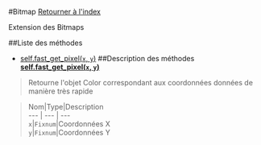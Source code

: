 #Bitmap
[Retourner à l'index](README.md)

Extension des Bitmaps

##Liste des méthodes
*    [self.fast_get_pixel(`x`, `y`)](#self.fast_get_pixel)
##Description des méthodes
[**self.fast_get_pixel(`x`, `y`)**](#self.fast_get_pixel)

> Retourne l'objet Color correspondant aux coordonnées données de manière très rapide

  
> Nom|Type|Description  
--- | --- | ---  
`x`|`Fixnum`|Coordonnées X  
`y`|`Fixnum`|Coordonnées Y  






